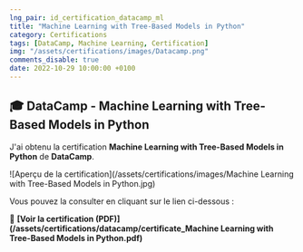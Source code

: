```yaml
---
lng_pair: id_certification_datacamp_ml
title: "Machine Learning with Tree-Based Models in Python"
category: Certifications
tags: [DataCamp, Machine Learning, Certification]
img: "/assets/certifications/images/Datacamp.png"
comments_disable: true
date: 2022-10-29 10:00:00 +0100
---
```


## 🎓 DataCamp - Machine Learning with Tree-Based Models in Python

J'ai obtenu la certification **Machine Learning with Tree-Based Models in Python** de **DataCamp**.

![Aperçu de la certification](/assets/certifications/images/Machine Learning with Tree-Based Models in Python.jpg)  

Vous pouvez la consulter en cliquant sur le lien ci-dessous :

📜 **[Voir la certification (PDF)](/assets/certifications/datacamp/certificate_Machine Learning with Tree-Based Models in Python.pdf)** 
